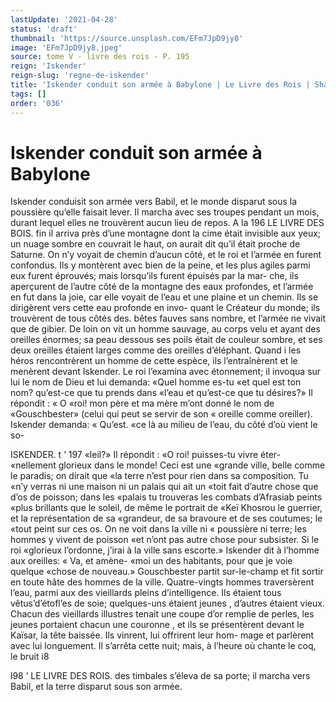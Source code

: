 ```yaml
---
lastUpdate: '2021-04-28'
status: 'draft'
thumbnail: 'https://source.unsplash.com/EFm7JpD9jy8'
image: 'EFm7JpD9jy8.jpeg'
source: tome V - livre des rois - P. 195
reign: 'Iskender'
reign-slug: 'regne-de-iskender'
title: 'Iskender conduit son armée à Babylone | Le Livre des Rois | Shâhnâmeh'
tags: []
order: '036'
---
```


# Iskender conduit son armée à Babylone

Iskender conduisit son armée vers Babil, et le monde disparut sous la poussière qu’elle faisait lever.
Il marcha avec ses troupes pendant un mois, durant lequel elles ne trouvèrent aucun lieu de repos. A la
196 LE LIVRE DES BOIS.
fin il arriva près d’une montagne dont la cime était
invisible aux yeux; un nuage sombre en couvrait le haut, on aurait dit qu’il était proche de Saturne. On
n’y voyait de chemin d’aucun côté, et le roi et
l’armée en furent confondus. Ils y montèrent avec
bien de la peine, et les plus agiles parmi eux furent éprouvés; mais lorsqu’ils furent épuisés par la mar-
che, ils aperçurent de l’autre côté de la montagne
des eaux profondes, et l’armée en fut dans la joie,
car elle voyait de l’eau et une plaine et un chemin. Ils se dirigèrent vers cette eau profonde en invo- quant le Créateur du monde; ils trouvèrent de tous côtés des. bêtes fauves sans nombre, et l’armée ne
vivait que de gibier.
De loin on vit un homme sauvage, au corps velu et ayant des oreilles énormes; sa peau dessous ses poils était de couleur sombre, et ses deux oreilles étaient larges comme des oreilles d’éléphant. Quand i
les héros rencontrèrent un homme de cette espèce,
ils l’entraînèrent et le menèrent devant Iskender. Le
roi l’examina avec étonnement; il invoqua sur lui le
nom de Dieu et lui demanda: «Quel homme es-tu «et quel est ton nom? qu’est-ce que tu prends dans
«l’eau et qu’est-ce que tu désires?» Il répondit : « O
«roi! mon père et ma mère m’ont donné le nom de «Gouschbester» (celui qui peut se servir de son
« oreille comme oreiller). Iskender demanda: « Qu’est.
«ce là au milieu de l’eau, du côté d’où vient le so-

ISKENDER. t ’ 197 «leil?» Il répondit : «O roi! puisses-tu vivre éter-
«nellement glorieux dans le monde! Ceci est une «grande ville, belle comme le paradis; on dirait que «la terre n’est pour rien dans sa composition. Tu «n’y verras ni une maison ni un palais qui ait un «toit fait d’autre chose que d’os de poisson; dans les «palais tu trouveras les combats d’Afrasiab peints «plus brillants que le soleil, de même le portrait de «Keï Khosrou le guerrier, et la représentation de sa «grandeur, de sa bravoure et de ses coutumes; le «tout peint sur ces os. On ne voit dans la ville ni « poussière ni terre; les hommes y vivent de poisson «et n’ont pas autre chose pour subsister. Si le roi «glorieux l’ordonne, j’irai à la ville sans escorte.»
Iskender dit à l’homme aux oreilles: « Va, et amène-
«moi un des habitants, pour que je voie quelque «chose de nouveau.»
Gouschbester partit sur-le-champ et fit sortir en toute hâte des hommes de la ville. Quatre-vingts hommes traversèrent l’eau, parmi aux des vieillards
pleins d’intelligence. Ils étaient tous vêtus’d’étofl’es
de soie; quelques-uns étaient jeunes , d’autres étaient
vieux. Chacun des vieillards illustres tenait une coupe d’or remplie de perles, les jeunes portaient chacun
une couronne , et ils se présentèrent devant le Kaïsar,
la tête baissée. Ils vinrent, lui offrirent leur hom- mage et parlèrent avec lui longuement. Il s’arrêta
cette nuit; mais, à l’heure où chante le coq, le bruit
i8

l98 ’ LE LIVRE DES ROIS.
des timbales s’éleva de sa porte; il marcha vers Babil, et la terre disparut sous son armée.
